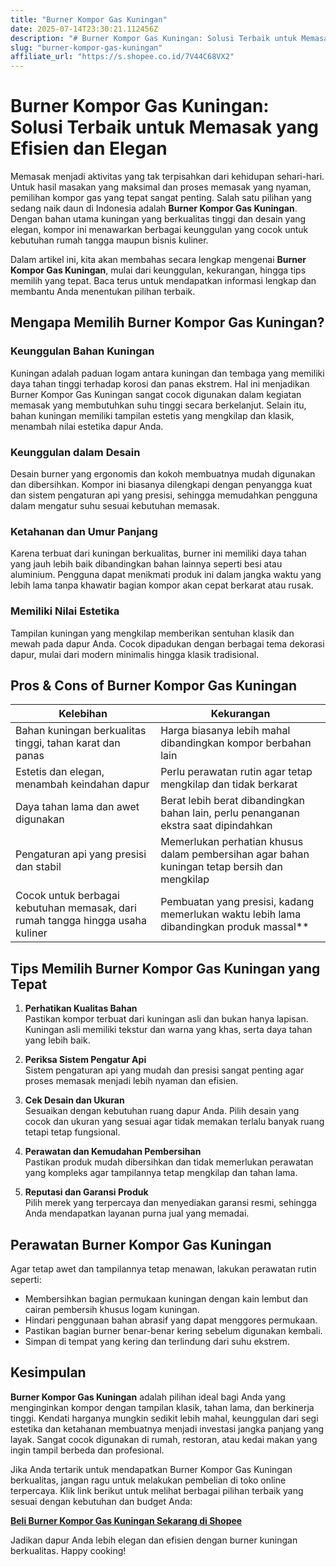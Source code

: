 ```yaml
---
title: "Burner Kompor Gas Kuningan"
date: 2025-07-14T23:30:21.112456Z
description: "# Burner Kompor Gas Kuningan: Solusi Terbaik untuk Memasak yang Efisien dan Elegan..."
slug: "burner-kompor-gas-kuningan"
affiliate_url: "https://s.shopee.co.id/7V44C68VX2"
---
```

# Burner Kompor Gas Kuningan: Solusi Terbaik untuk Memasak yang Efisien dan Elegan

Memasak menjadi aktivitas yang tak terpisahkan dari kehidupan sehari-hari. Untuk hasil masakan yang maksimal dan proses memasak yang nyaman, pemilihan kompor gas yang tepat sangat penting. Salah satu pilihan yang sedang naik daun di Indonesia adalah **Burner Kompor Gas Kuningan**. Dengan bahan utama kuningan yang berkualitas tinggi dan desain yang elegan, kompor ini menawarkan berbagai keunggulan yang cocok untuk kebutuhan rumah tangga maupun bisnis kuliner.

Dalam artikel ini, kita akan membahas secara lengkap mengenai **Burner Kompor Gas Kuningan**, mulai dari keunggulan, kekurangan, hingga tips memilih yang tepat. Baca terus untuk mendapatkan informasi lengkap dan membantu Anda menentukan pilihan terbaik.

## Mengapa Memilih Burner Kompor Gas Kuningan?

### Keunggulan Bahan Kuningan

Kuningan adalah paduan logam antara kuningan dan tembaga yang memiliki daya tahan tinggi terhadap korosi dan panas ekstrem. Hal ini menjadikan Burner Kompor Gas Kuningan sangat cocok digunakan dalam kegiatan memasak yang membutuhkan suhu tinggi secara berkelanjut. Selain itu, bahan kuningan memiliki tampilan estetis yang mengkilap dan klasik, menambah nilai estetika dapur Anda.

### Keunggulan dalam Desain

Desain burner yang ergonomis dan kokoh membuatnya mudah digunakan dan dibersihkan. Kompor ini biasanya dilengkapi dengan penyangga kuat dan sistem pengaturan api yang presisi, sehingga memudahkan pengguna dalam mengatur suhu sesuai kebutuhan memasak.

### Ketahanan dan Umur Panjang

Karena terbuat dari kuningan berkualitas, burner ini memiliki daya tahan yang jauh lebih baik dibandingkan bahan lainnya seperti besi atau aluminium. Pengguna dapat menikmati produk ini dalam jangka waktu yang lebih lama tanpa khawatir bagian kompor akan cepat berkarat atau rusak.

### Memiliki Nilai Estetika

Tampilan kuningan yang mengkilap memberikan sentuhan klasik dan mewah pada dapur Anda. Cocok dipadukan dengan berbagai tema dekorasi dapur, mulai dari modern minimalis hingga klasik tradisional.

## Pros & Cons of Burner Kompor Gas Kuningan

| **Kelebihan** | **Kekurangan** |
|----------------|----------------|
| Bahan kuningan berkualitas tinggi, tahan karat dan panas | Harga biasanya lebih mahal dibandingkan kompor berbahan lain |
| Estetis dan elegan, menambah keindahan dapur | Perlu perawatan rutin agar tetap mengkilap dan tidak berkarat |
| Daya tahan lama dan awet digunakan | Berat lebih berat dibandingkan bahan lain, perlu penanganan ekstra saat dipindahkan |
| Pengaturan api yang presisi dan stabil | Memerlukan perhatian khusus dalam pembersihan agar bahan kuningan tetap bersih dan mengkilap |
| Cocok untuk berbagai kebutuhan memasak, dari rumah tangga hingga usaha kuliner | Pembuatan yang presisi, kadang memerlukan waktu lebih lama dibandingkan produk massal**

## Tips Memilih Burner Kompor Gas Kuningan yang Tepat

1. **Perhatikan Kualitas Bahan**  
Pastikan kompor terbuat dari kuningan asli dan bukan hanya lapisan. Kuningan asli memiliki tekstur dan warna yang khas, serta daya tahan yang lebih baik.

2. **Periksa Sistem Pengatur Api**  
Sistem pengaturan api yang mudah dan presisi sangat penting agar proses memasak menjadi lebih nyaman dan efisien.

3. **Cek Desain dan Ukuran**  
Sesuaikan dengan kebutuhan ruang dapur Anda. Pilih desain yang cocok dan ukuran yang sesuai agar tidak memakan terlalu banyak ruang tetapi tetap fungsional.

4. **Perawatan dan Kemudahan Pembersihan**  
Pastikan produk mudah dibersihkan dan tidak memerlukan perawatan yang kompleks agar tampilannya tetap mengkilap dan tahan lama.

5. **Reputasi dan Garansi Produk**  
Pilih merek yang terpercaya dan menyediakan garansi resmi, sehingga Anda mendapatkan layanan purna jual yang memadai.

## Perawatan Burner Kompor Gas Kuningan

Agar tetap awet dan tampilannya tetap menawan, lakukan perawatan rutin seperti:

- Membersihkan bagian permukaan kuningan dengan kain lembut dan cairan pembersih khusus logam kuningan.
- Hindari penggunaan bahan abrasif yang dapat menggores permukaan.
- Pastikan bagian burner benar-benar kering sebelum digunakan kembali.
- Simpan di tempat yang kering dan terlindung dari suhu ekstrem.

## Kesimpulan

**Burner Kompor Gas Kuningan** adalah pilihan ideal bagi Anda yang menginginkan kompor dengan tampilan klasik, tahan lama, dan berkinerja tinggi. Kendati harganya mungkin sedikit lebih mahal, keunggulan dari segi estetika dan ketahanan membuatnya menjadi investasi jangka panjang yang layak. Sangat cocok digunakan di rumah, restoran, atau kedai makan yang ingin tampil berbeda dan profesional.

Jika Anda tertarik untuk mendapatkan Burner Kompor Gas Kuningan berkualitas, jangan ragu untuk melakukan pembelian di toko online terpercaya. Klik link berikut untuk melihat berbagai pilihan terbaik yang sesuai dengan kebutuhan dan budget Anda:

[**Beli Burner Kompor Gas Kuningan Sekarang di Shopee**](https://s.shopee.co.id/7V44C68VX2)

Jadikan dapur Anda lebih elegan dan efisien dengan burner kuningan berkualitas. Happy cooking!